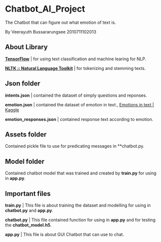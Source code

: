 # Chatbot_AI_Project
The Chatbot that can figure out what emotion of text is.

By Veerayuth Bussararungsee 2010711102013

## About Library
[**TensorFlow**](https://www.tensorflow.org/) | for using text classification and machine learing for NLP.

[**NLTK :: Natural Language Toolkit**](https://www.nltk.org/) | for tokenizing and stemming texts.

## Json folder
**intents.json** | contained the dataset of simply questions and reponses.

**emotion.json** | contained the dataset of emotion in text., [Emotions in text | Kaggle](https://www.kaggle.com/datasets/ishantjuyal/emotions-in-text?resource=download)

**emotion_responses.json** | contained response text according to emotion.

## Assets folder
Contained pickle file to use for predicating messages in **chatbot.py.

## Model folder
Contained chatbot model that was trained and created by **train.py** for using in **app.py**.

## Important files
**train.py** | This file is about training the dataset and modelling for using in **chatbot.py** and **app.py**.

**chatbot.py** | This file contained function for using in **app.py** and for testing the **chatbot_model.h5**.

**app.py** | This file is about GUI Chatbot that can use to chat.
